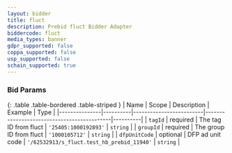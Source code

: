 ```yaml
---
layout: bidder
title: fluct
description: Prebid fluct Bidder Adapter
biddercode: fluct
media_types: banner
gdpr_supported: false
coppa_supported: false
usp_supported: false
schain_supported: true
---
```


### Bid Params

{: .table .table-bordered .table-striped }
| Name          | Scope    | Description             | Example                                    | Type     |
|---------------|----------|-------------------------|--------------------------------------------|----------|
| `tagId`       | required | The tag ID from fluct   | `'25405:1000192893'`                       | `string` |
| `groupId`     | required | The group ID from fluct | `'1000105712'`                             | `string` |
| `dfpUnitCode` | optional | DFP ad unit code        | `'/62532913/s_fluct.test_hb_prebid_11940'` | `string` |
